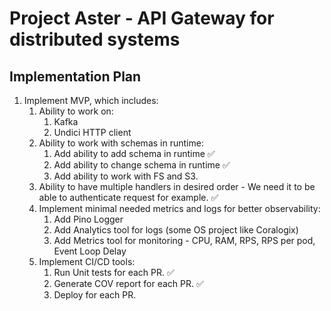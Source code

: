 # Project Aster - API Gateway for distributed systems

## Implementation Plan

1. Implement MVP, which includes:
   1. Ability to work on:
      1. Kafka
      2. Undici HTTP client
   2. Ability to work with schemas in runtime:
      1. Add ability to add schema in runtime :white_check_mark:
      2. Add ability to change schema in runtime :white_check_mark:
      3. Add ability to work with FS and S3.
   3. Ability to have multiple handlers in desired order - We need it to be able to authenticate request for example. :white_check_mark:
   4. Implement minimal needed metrics and logs for better observability:
      1. Add Pino Logger
      2. Add Analytics tool for logs (some OS project like Coralogix)
      3. Add Metrics tool for monitoring - CPU, RAM, RPS, RPS per pod, Event Loop Delay
   5. Implement CI/CD tools:
      1. Run Unit tests for each PR. :white_check_mark:
      2. Generate COV report for each PR. :white_check_mark:
      3. Deploy for each PR.
